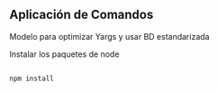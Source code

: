 ## Aplicación de Comandos

Modelo para optimizar Yargs y usar BD estandarizada

Instalar los paquetes de node

```

npm install 

```